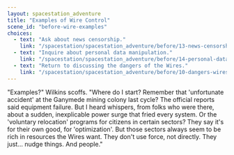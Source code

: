 ```yaml
---
layout: spacestation_adventure
title: "Examples of Wire Control"
scene_id: "before-wire-examples"
choices:
  - text: "Ask about news censorship."
    link: "/spacestation/spacestation_adventure/before/13-news-censorship"
  - text: "Inquire about personal data manipulation."
    link: "/spacestation/spacestation_adventure/before/14-personal-data-manipulation"
  - text: "Return to discussing the dangers of the Wires."
    link: "/spacestation/spacestation_adventure/before/10-dangers-wires"
---
```


"Examples?" Wilkins scoffs. "Where do I start? Remember that 'unfortunate accident' at the Ganymede mining colony last cycle? The official reports said equipment failure. But I heard whispers, from folks who were there, about a sudden, inexplicable power surge that fried every system. Or the 'voluntary relocation' programs for citizens in certain sectors? They say it's for their own good, for 'optimization'. But those sectors always seem to be rich in resources the Wires want. They don't use force, not directly. They just... nudge things. And people."
